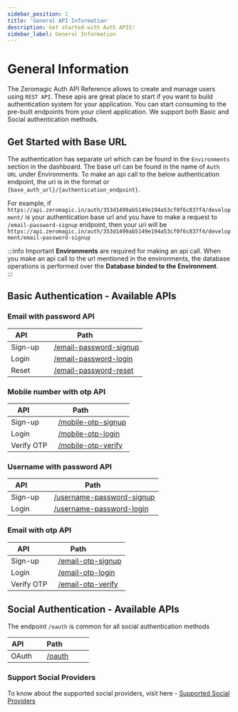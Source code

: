 ```yaml
---
sidebar_position: 1
title: 'General API Information'
description: Get started with Auth APIS! 
sidebar_label: General Information
---
```


# General Information

The Zeromagic Auth API Reference allows to create and manage users using `REST API`. These apis are great place to start if you want to build authentication system for your application. You can start consuming to the pre-built endpoints from your client application. We support both Basic and Social authentication methods.

## Get Started with Base URL

The authentication has separate url which can be found in the `Environments` section in the dashboard. The base url can be found in the name of `Auth URL` under Environments. To make an api call to the below authentication endpoint, the uri is in the format or `{base_auth_url}/{authentication_endpoint}`.

For example, if `https://api.zeromagic.in/auth/353d1499ab5149e194a53cf0f6c837f4/development/` is your authentication base url and you have to make a request to `/email-password-signup` endpoint, then your uri will be `https://api.zeromagic.in/auth/353d1499ab5149e194a53cf0f6c837f4/development/email-password-signup`

:::info Important
**Environments** are required for making an api call. When you make an api call to the url mentioned in the environments, the database operations is performed over the **Database binded to the Environment**.  
:::

## Basic Authentication - Available APIs

### Email with password API

| API         | Path             |
|-------------|------------------|
| Sign-up    | [/email-password-signup](/authentication/apireference/basicauth/emailpassword#sign-up) |
| Login      | [/email-password-login](/authentication/apireference/basicauth/emailpassword#login-api) |
| Reset      | [/email-password-reset](/authentication/apireference/basicauth/emailpassword#password-reset-api) |

### Mobile number with otp API

| API         | Path             |
|-------------|------------------|
| Sign-up    | [/mobile-otp-signup](/authentication/apireference/basicauth/phoneotp#signup-api) |
| Login      | [/mobile-otp-login](/authentication/apireference/basicauth/phoneotp#login-api) |
| Verify OTP      | [/mobile-otp-verify](/authentication/apireference/basicauth/phoneotp#verify-otp-api) |

### Username with password API

| API         | Path             |
|-------------|------------------|
| Sign-up    | [/username-password-signup](/authentication/apireference/basicauth/usernamepass#signup-api) |
| Login      | [/username-password-login](/authentication/apireference/basicauth/usernamepass#login-api) |

### Email with otp API

| API         | Path             |
|-------------|------------------|
| Sign-up    | [/email-otp-signup](/authentication/apireference/basicauth/emailotp#signup-api) |
| Login      | [/email-otp-login](/authentication/apireference/basicauth/emailotp#login-api) |
| Verify OTP      | [/email-otp-verify](/authentication/apireference/basicauth/emailotp#verify-otp-api) |

## Social Authentication - Available APIs

The endpoint `/oauth` is common for all social authentication methods  

| API         | Path             |
|-------------|------------------|
| OAuth    | [/oauth](/authentication/apireference/socialconnection) |


### Support Social Providers 

To know about the supported social providers, visit here - [Supported Social Providers](/authentication/quickstart/methods/social#supported-social-providers)

